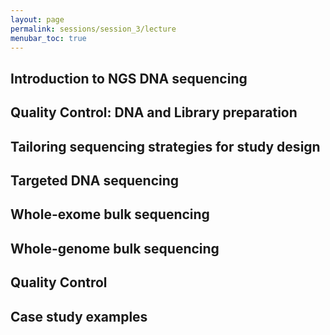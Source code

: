 ```yaml
---
layout: page
permalink: sessions/session_3/lecture
menubar_toc: true
---
```


<script src="{{ site.baseurl }}/assets/js/vanilla-back-to-top.min.js"></script> <script>addBackToTop()</script>

## Introduction to NGS DNA sequencing

## Quality Control: DNA and Library preparation

## Tailoring sequencing strategies for study design

## Targeted DNA sequencing

## Whole-exome bulk sequencing

## Whole-genome bulk sequencing

## Quality Control

## Case study examples
